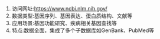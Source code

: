 
1. 访问网址:https://www.ncbi.nlm.nih.gov/
2. 数据类型:基因序列、基因表达、蛋白质结构、文献等
3. 应用场景:基因功能研究、疾病相关基因查找等
4. 特点:数据全面，集成了多个子数据库如GenBank、PubMed等
